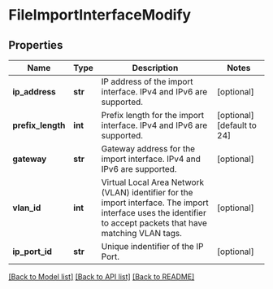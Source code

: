# FileImportInterfaceModify

## Properties
Name | Type | Description | Notes
------------ | ------------- | ------------- | -------------
**ip_address** | **str** | IP address of the import interface. IPv4 and IPv6 are supported. | [optional] 
**prefix_length** | **int** | Prefix length for the import interface. IPv4 and IPv6 are supported. | [optional] [default to 24]
**gateway** | **str** | Gateway address for the import interface. IPv4 and IPv6 are supported. | [optional] 
**vlan_id** | **int** | Virtual Local Area Network (VLAN) identifier for the import interface. The import interface uses the identifier to accept packets that have matching VLAN tags. | [optional] 
**ip_port_id** | **str** | Unique indentifier of the IP Port. | [optional] 

[[Back to Model list]](../README.md#documentation-for-models) [[Back to API list]](../README.md#documentation-for-api-endpoints) [[Back to README]](../README.md)


